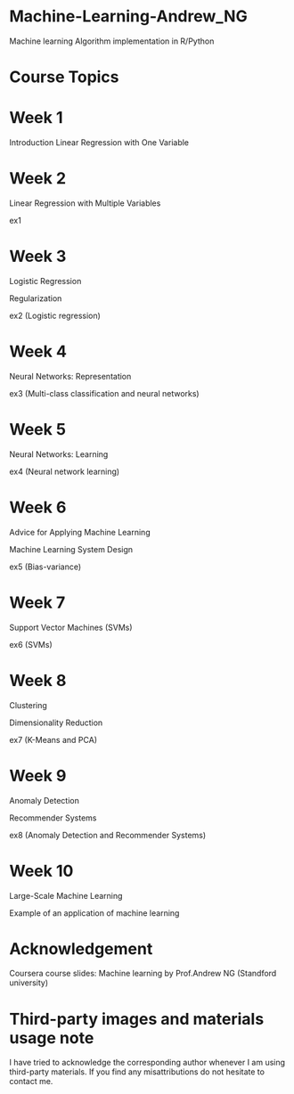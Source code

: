 # Machine-Learning-Andrew_NG

Machine learning Algorithm implementation in R/Python

# Course Topics
# Week 1
Introduction Linear Regression with One Variable

# Week 2
Linear Regression with Multiple Variables

ex1

# Week 3
Logistic Regression

Regularization

ex2 (Logistic regression)

# Week 4
Neural Networks: Representation

ex3 (Multi-class classification and neural networks)

# Week 5
Neural Networks: Learning

ex4 (Neural network learning)

# Week 6
Advice for Applying Machine Learning

Machine Learning System Design

ex5 (Bias-variance)

# Week 7
Support Vector Machines (SVMs)

ex6 (SVMs)

# Week 8
Clustering

Dimensionality Reduction

ex7 (K-Means and PCA)

# Week 9
Anomaly Detection

Recommender Systems

ex8 (Anomaly Detection and Recommender Systems)

# Week 10
Large-Scale Machine Learning

Example of an application of machine learning

# Acknowledgement

Coursera course slides: Machine learning by Prof.Andrew NG (Standford university)


# Third-party images and materials usage note

I have tried to acknowledge the corresponding author whenever I am using third-party materials. If you find any misattributions do not hesitate to contact me.
